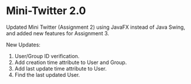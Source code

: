 # Mini-Twitter 2.0

Updated Mini Twitter (Assignment 2) using JavaFX instead of Java Swing, and added new features for Assignment 3.

New Updates:

1. User/Group ID verification.
2. Add creation time attribute to User and Group.
3. Add last update time attribute to User.
4. Find the last updated User.
